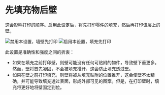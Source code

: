 先填充物后壁
====
这会影响打印的顺序。启用此设定后，将先打印零件的填充，然后再打印该层上的壁。

<!--screenshot {
"image_path": "infill_before_walls_disabled.gif",
"models": [
{
"script": "cube.scad",
"transformation": ["scale(0.25)"]
}
],
"camera_position": [0, 0, 100],
"settings": {
"top_layers": 0,
"infill_before_walls": false
},
"layer": 162,
"line": [0, 1, 2, 3, 4, 7, 8, 9, 10, 12, 15, 18, 21, 24, 27],
"colours": 32,
"delay": 250
}-->
<!--screenshot {
"image_path": "infill_before_walls_enabled.gif",
"models": [
{
"script": "cube.scad",
"transformation": ["scale(0.25)"]
}
],
"camera_position": [0, 0, 100],
"settings": {
"top_layers": 0,
"infill_before_walls": true
},
"layer": 162,
"line": [0, 1, 4, 7, 10, 13, 16, 20, 21, 22, 23, 26, 27, 28, 29],
"colours": 32,
"delay": 250
}-->
![禁用本设置，墙壁先打印](../images/infill_before_walls_disabled.gif)
![启用本设置，填充先打印](../images/infill_before_walls_enabled.gif)

此设置是准确性和强度之间的折衷：
* 如果在填充之前打印壁，则壁可能没有任何可贴附的物件，导致壁下垂更多。然而，壁将首先凝固，不会被填充推开，这会防止填充透过壁。
* 如果在壁之前打印填充，则壁将被从填充贴附的位置推开，这会使壁不太精确，并可能导致填充透过表面，形成外部可见的图案。但是，在打印壁时，填充将更好地将壁固定到位。
